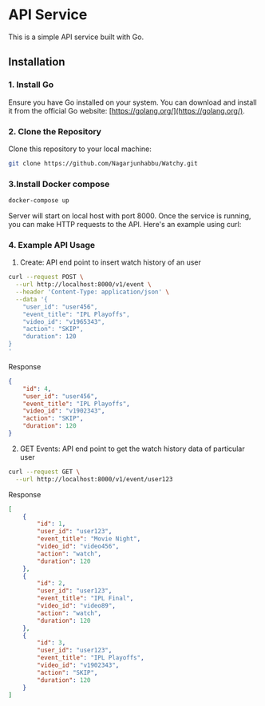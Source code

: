 # API Service

This is a simple API service built with Go.

## Installation

### 1. Install Go

Ensure you have Go installed on your system. You can download and install it from the official Go website: [https://golang.org/](https://golang.org/).

### 2. Clone the Repository

Clone this repository to your local machine:

```bash
git clone https://github.com/Nagarjunhabbu/Watchy.git
```
### 3.Install Docker compose

```bash
docker-compose up
```
Server will start on local host with port 8000.
Once the service is running, you can make HTTP requests to the API. Here's an example using curl:
### 4. Example API Usage
1. Create:
API end point to insert watch history of an user

```bash
curl --request POST \
  --url http://localhost:8000/v1/event \
  --header 'Content-Type: application/json' \
  --data '{
    "user_id": "user456",
    "event_title": "IPL Playoffs",
    "video_id": "v1965343",
    "action": "SKIP",
    "duration": 120
}
'
```
Response
```json
{
	"id": 4,
	"user_id": "user456",
	"event_title": "IPL Playoffs",
	"video_id": "v1902343",
	"action": "SKIP",
	"duration": 120
}
```



2. GET Events:
API end point to get the watch history data of particular user
```bash
curl --request GET \
  --url http://localhost:8000/v1/event/user123
```
Response
```json
[
	{
		"id": 1,
		"user_id": "user123",
		"event_title": "Movie Night",
		"video_id": "video456",
		"action": "watch",
		"duration": 120
	},
	{
		"id": 2,
		"user_id": "user123",
		"event_title": "IPL Final",
		"video_id": "video89",
		"action": "watch",
		"duration": 120
	},
	{
		"id": 3,
		"user_id": "user123",
		"event_title": "IPL Playoffs",
		"video_id": "v1902343",
		"action": "SKIP",
		"duration": 120
	}
]

```
